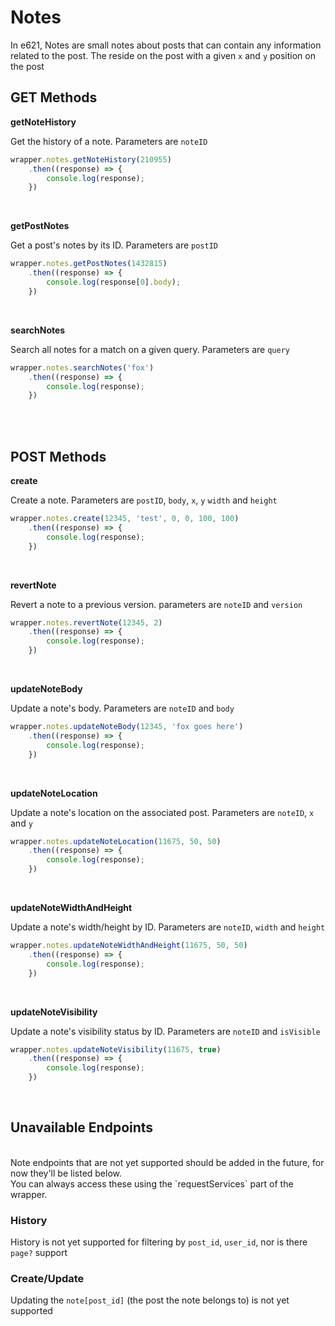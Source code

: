 # Notes

In e621, Notes are small notes about posts that can contain any information related to the post. The reside on the post with a given `x` and `y` position on the post
</br>

## GET Methods

**getNoteHistory**

Get the history of a note. Parameters are `noteID`

```typescript
wrapper.notes.getNoteHistory(210955)
    .then((response) => {
        console.log(response);
    })
```
</br>


**getPostNotes**

Get a post's notes by its ID. Parameters are `postID`

```typescript
wrapper.notes.getPostNotes(1432815)
    .then((response) => {
        console.log(response[0].body);
    })
```
</br>


**searchNotes**

Search all notes for a match on a given query. Parameters are `query`

```typescript
wrapper.notes.searchNotes('fox')
    .then((response) => {
        console.log(response);
    })
```
</br>
</br>

## POST Methods

**create**

Create a note. Parameters are `postID`, `body`, `x`, `y` `width` and `height`

```typescript
wrapper.notes.create(12345, 'test', 0, 0, 100, 100)
    .then((response) => {
        console.log(response);
    })
```
</br>


**revertNote**

Revert a note to a previous version. parameters are `noteID` and `version`

```typescript
wrapper.notes.revertNote(12345, 2)
    .then((response) => {
        console.log(response);
    })
```
</br>


**updateNoteBody**

Update a note's body. Parameters are `noteID` and `body`

```typescript
wrapper.notes.updateNoteBody(12345, 'fox goes here')
    .then((response) => {
        console.log(response);
    })
```
</br>


**updateNoteLocation**

Update a note's location on the associated post. Parameters are `noteID`, `x` and `y`

```typescript
wrapper.notes.updateNoteLocation(11675, 50, 50)
    .then((response) => {
        console.log(response);
    })
```
</br>


**updateNoteWidthAndHeight**

Update a note's width/height by ID. Parameters are `noteID`, `width` and `height`

```typescript
wrapper.notes.updateNoteWidthAndHeight(11675, 50, 50)
    .then((response) => {
        console.log(response);
    })
```
</br>


**updateNoteVisibility**

Update a note's visibility status by ID. Parameters are `noteID` and `isVisible`

```typescript
wrapper.notes.updateNoteVisibility(11675, true)
    .then((response) => {
        console.log(response);
    })
```
</br>


## Unavailable Endpoints

<br>
Note endpoints that are not yet supported should be added in the future, for now they'll be listed below.

<br>
You can always access these using the `requestServices` part of the wrapper.


### History

History is not yet supported for filtering by `post_id`, `user_id`, nor  is there `page?` support
</br>

### Create/Update

Updating the `note[post_id]` (the post the note belongs to) is not yet supported

